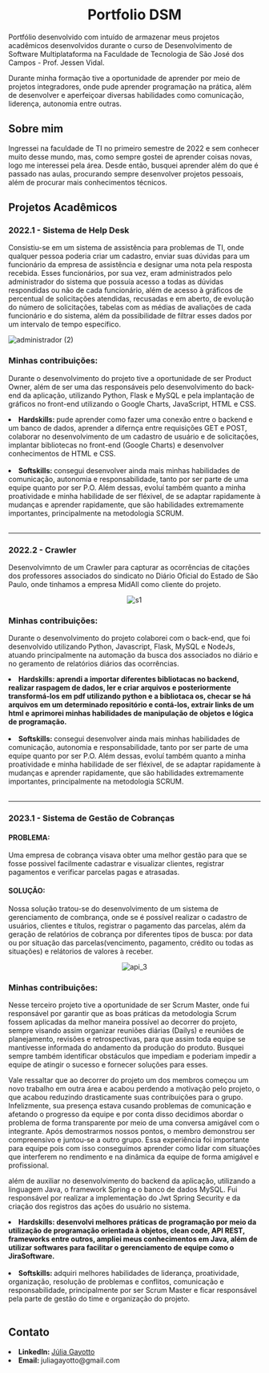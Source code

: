 <div align="center">  
  <h1> Portfolio DSM </h1>
</div>
<div>
  <p>Portfólio desenvolvido com intuído de armazenar meus projetos acadêmicos desenvolvidos durante o curso de Desenvolvimento de Software Multiplataforma na Faculdade de Tecnologia de São José dos Campos - Prof. Jessen Vidal.</p>
  <p> Durante minha formação tive a oportunidade de aprender por meio de projetos integradores, onde pude aprender programação na prática, além de desenvolver e aperfeiçoar diversas habilidades como comunicação, liderença, autonomia entre outras. </p>
</div>

<h2> <strong> Sobre mim </strong> </h2>
<p> Ingressei na faculdade de TI no primeiro semestre de 2022 e sem conhecer muito desse mundo, mas, como sempre gostei de aprender coisas novas, logo me interessei pela área. Desde então, busquei aprender além do que é passado nas aulas, procurando sempre desenvolver projetos pessoais, além de procurar mais conhecimentos técnicos.</p>
<h2> <strong> Projetos Acadêmicos </strong> </h2>
<div>
  <h3> 2022.1 - Sistema de Help Desk </h3>
  <p> Consistiu-se em um sistema de assistência para problemas de TI, onde qualquer pessoa poderia criar um cadastro, enviar suas dúvidas para um funcionário da empresa de assistência e designar uma nota pela resposta recebida. Esses funcionários, por sua vez, eram administrados pelo administrador do sistema que possuía acesso a todas as dúvidas respondidas ou não de cada funcionário, além de acesso à gráficos de percentual de solicitações atendidas, recusadas e em aberto, de evolução do número de solicitações, tabelas com as médias de avaliações de cada funcionário e do sistema, além  da possibilidade de filtrar esses dados por um intervalo de tempo específico. </p>
  
  ![administrador (2)](https://github.com/JuliaGayotto/Portfolio-DSM/assets/101027809/5181b35e-077e-4512-b72e-9f05b52e84b0)  
 
  <h3> Minhas contribuições: </h3>
  <p> Durante o desenvolvimento do projeto tive a oportunidade de ser Product Owner, além de ser uma das responsáveis pelo desenvolvimento do back-end da aplicação, utilizando Python, Flask e MySQL e pela implantação de gráficos no front-end utilizando o Google Charts, JavaScript, HTML e CSS. </p>
  <li> <strong> Hardskills: </strong> pude aprender como fazer uma conexão entre o backend e um banco de dados, aprender a difernça entre requisições GET e POST, colaborar no desenvolvimento de um cadastro de usuário e de solicitações, implantar bibliotecas no front-end (Google Charts) e desenvolver conhecimentos de HTML e CSS. </li>
  <br>
  <li> <strong> Softskills: </strong> consegui desenvolver ainda mais minhas habilidades de comunicação, autonomia e responsabilidade, tanto por ser parte de uma equipe quanto por ser P.O. Além dessas, evoluí também quanto a minha proatividade e minha habilidade de ser fléxivel, de se adaptar rapidamente à mudanças e aprender rapidamente, que são habilidades extremamente importantes, principalmente na metodologia SCRUM.  </li>
</div>
<br>
<hr>
<div>
  <h3> 2022.2 - Crawler </h3>
  <p> Desenvolvimnto de um Crawler para capturar as ocorrências de citações dos professores associados do sindicato no Diário Oficial do Estado de São Paulo, onde tinhamos a empresa MidAll como cliente do projeto. </p>
  <div align="center">
    
  ![s1](https://github.com/JuliaGayotto/Portfolio-DSM/assets/101027809/24c51a28-017d-41f4-9c4d-be95f958918b)
 
  </div>
  <h3> Minhas contribuições: </h3>
  <p>  Durante o desenvolvimento do projeto colaborei com o back-end, que foi desenvolvido utilizando Python, Javascript, Flask, MySQL e NodeJs, atuando principalmente na automação da busca dos associados no diário e no geramento de relatórios diários das ocorrências. </p>
  <li> <strong> Hardskills: aprendi a importar diferentes bibliotacas no backend,  realizar raspagem de dados, ler e criar arquivos e posteriormente transformá-los em pdf utilizando python e a bibliotaca os, checar se há arquivos em um determinado repositório e contá-los, extrair links de um html e aprimorei minhas habilidades de manipulação de objetos e lógica de programação.</strong>  </li>
  <br>
  <li> <strong> Softskills: </strong> consegui desenvolver ainda mais minhas habilidades de comunicação, autonomia e responsabilidade, tanto por ser parte de uma equipe quanto por ser P.O. Além dessas, evoluí também quanto a minha proatividade e minha habilidade de ser fléxivel, de se adaptar rapidamente à mudanças e aprender rapidamente, que são habilidades extremamente importantes, principalmente na metodologia SCRUM.  </li>
</div>
<br>
<hr>
<div>
  <h3> 2023.1 - Sistema de Gestão de Cobranças </h3>
  <h4> PROBLEMA: </h4>
  <p>Uma empresa de cobrança visava obter uma melhor gestão para que se fosse possivel facilmente cadastrar e visualizar clientes, registrar pagamentos e verificar parcelas pagas e atrasadas. </p>
  <h4> SOLUÇÃO: </h4>
  <p> Nossa solução tratou-se do desenvolvimento de um sistema de gerenciamento de combrança, onde se é possível realizar o cadastro de usuários, clientes e títulos, registrar o pagamento das parcelas, além da geração de relatórios de cobrança por diferentes tipos de busca: por data ou por situação das parcelas(vencimento, pagamento, crédito ou todas as situações) e relátorios de valores à receber. </p
  <br>
  <div align="center">
    
   ![api_3](https://github.com/Desduh/Portfolio_DSM/assets/100285168/47772325-68fe-4ab8-b5f0-dd2b36c11d6d)
  
 </div>
  <h3> Minhas contribuições: </h3>
  <p> Nesse terceiro projeto tive a oportunidade de ser Scrum Master, onde fui responsável por garantir que as boas práticas da metodologia Scrum fossem aplicadas da melhor maneira possível ao decorrer do projeto, sempre visando assim organizar reuniões diárias (Dailys) e reuniões de planejamento, revisões e retrospectivas, para que assim toda equipe se mantivesse informada do andamento da produção do produto. Busquei sempre também identificar obstáculos que impediam e poderiam impedir a equipe de atingir o sucesso e fornecer soluções para esses. </p>
  <p> Vale ressaltar que ao decorrer do projeto um dos membros começou um novo trabalho em outra área e acabou perdendo a motivação pelo projeto, o que acabou reduzindo drasticamente suas contribuições para o grupo. Infelizmente, sua presença estava cusando problemas de comunicação e afetando o progresso da equipe e por conta disso decidimos abordar o problema de forma transparente por meio de uma conversa amigável com o integrante. Após demostrarmos nossos pontos, o membro demonstrou ser compreensivo e juntou-se a outro grupo.  Essa experiência foi importante para equipe pois com isso conseguimos aprender como lidar com situações que interferem no rendimento e na dinâmica da equipe de forma amigável e profissional. </p> 
 
  além de auxiliar no desenvolvimento do backend da aplicação, utilizando a linguagem Java, o framework Spring e o banco de dados MySQL. Fui responsável por realizar a implementação do Jwt Spring Security e da criação dos registros das ações do usuário no sistema.
  <li> <strong> Hardskills: desenvolvi melhores práticas de programação por meio da utilização de programação orientada à objetos, clean code, API REST, frameworks entre outros, ampliei meus conhecimentos em Java, além de utilizar softwares para facilitar o gerenciamento de equipe como o JiraSoftware. </strong>  </li>
  <br>
  <li> <strong> Softskills: </strong> adquiri melhores habilidades de liderança, proatividade, organização, resolução de problemas e conflitos, comunicação e responsabilidade, principalmente por ser Scrum Master e ficar responsável pela parte de gestão do time e organização do projeto.  </li>
</div>
<br>
<h2>Contato </h2>
<li> <strong> LinkedIn: </strong> <a href="https://br.linkedin.com/in/juliagayotto"> Júlia Gayotto </a>
<li> <strong> Email: </strong> juliagayotto@gmail.com </li>

